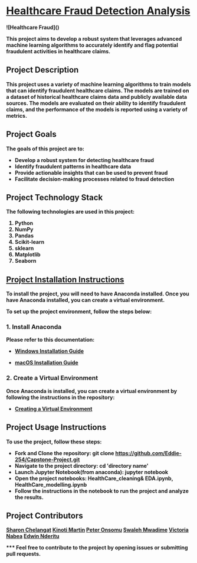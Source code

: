 <h1><u><b>Healthcare Fraud Detection Analysis<b></u></h1>
![Healthcare Fraud](<medicare fraud-1.jpg>)

<p>This project aims to develop a robust system that leverages advanced machine learning algorithms to accurately identify and flag potential fraudulent activities in healthcare claims.</p>


## Project Description
This project uses a variety of machine learning algorithms to train models that can identify fraudulent healthcare claims. The models are trained on a dataset of historical healthcare claims data and publicly available data sources. The models are evaluated on their ability to identify fraudulent claims, and the performance of the models is reported using a variety of metrics.

## Project Goals
The goals of this project are to:
<ul>
<li>Develop a robust system for detecting healthcare fraud</li>
<li>Identify fraudulent patterns in healthcare data</li>
<li>Provide actionable insights that can be used to prevent fraud</li>
<li>Facilitate decision-making processes related to fraud detection</li>
</ul>


## Project Technology Stack
The following technologies are used in this project:
<ol>
<li>Python</li>
<li>NumPy</li>
<li>Pandas</li>
<li>Scikit-learn</li>
<li>sklearn</li>
<li>Matplotlib</li>
<li>Seaborn</li>
</ol>

## <u>Project Installation Instructions </u>

To install the project, you will need to have Anaconda installed. Once you have Anaconda installed, you can create a virtual environment.


To set up the project environment, follow the steps below:

### 1. Install Anaconda

Please refer to this documentation:

- [Windows Installation Guide](https://github.com/learn-co-curriculum/dsc-data-science-env-windows-installation.git)


- [macOS Installation Guide](https://github.com/learn-co-curriculum/dsc-data-science-env-mac-installation.git)


### 2. Create a Virtual Environment

Once Anaconda is installed, you can create a virtual environment by following the instructions in the repository:

- [Creating a Virtual Environment](https://github.com/learn-co-curriculum/dsc-data-science-env-config.git)



## Project Usage Instructions
To use the project, follow these steps:

- Fork and Clone the repository: git clone https://github.com/Eddie-254/Capstone-Project.git
- Navigate to the project directory: cd 'directory name'
- Launch Jupyter Notebook(from anaconda): jupyter notebook
- Open the project notebooks: HealthCare_cleaning& EDA.ipynb, HealthCare_modelling.ipynb
- Follow the instructions in the notebook to run the project and analyze the results.


## Project Contributors
[Sharon Chelangat](https://github.com/Chelangat-sharon) 
[Kinoti Martin](https://github.com/kinoti-m-martin) 
[Peter Onsomu](https://github.com/pkonsomu2020)
[Swaleh Mwadime](https://github.com/swalehmwadime) 
[Victoria Nabea](https://github.com/VikkieN)
[Edwin Nderitu](https://github.com/Eddie-254)

*** Feel free to contribute to the project by opening issues or submitting pull requests.

